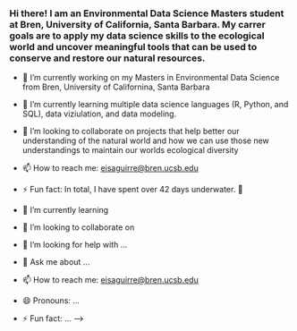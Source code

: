 ### Hi there! I am an Environmental Data Science Masters student at Bren, University of California, Santa Barbara. My carrer goals are to apply my data science skills to the ecological world and uncover meaningful tools that can be used to conserve and restore our natural resources. 

- 🔭 I’m currently working on my Masters in Environmental Data Science from Bren, University of Californina, Santa Barbara
- 🌱 I’m currently learning multiple data science languages (R, Python, and SQL), data viziulation, and data modeling.
- 👯 I’m looking to collaborate on projects that help better our understanding of the natural world and how we can use those new understandings to maintain our worlds ecological diversity
- 📫 How to reach me: eisaguirre@bren.ucsb.edu
- ⚡ Fun fact: In total, I have spent over 42 days underwater. 🐠




- 🌱 I’m currently learning 
- 👯 I’m looking to collaborate on 
- 🤔 I’m looking for help with ...
- 💬 Ask me about ...
- 📫 How to reach me: eisaguirre@bren.ucsb.edu
- 😄 Pronouns: ...
- ⚡ Fun fact: ...
-->
